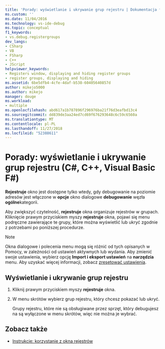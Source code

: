 ```yaml
---
title: 'Porady: wyświetlanie i ukrywanie grup rejestru | Dokumentacja firmy Microsoft'
ms.custom: ''
ms.date: 11/04/2016
ms.technology: vs-ide-debug
ms.topic: conceptual
f1_keywords:
- vs.debug.registergroups
dev_langs:
- CSharp
- VB
- FSharp
- C++
- JScript
helpviewer_keywords:
- Registers window, displaying and hiding register groups
- register groups, displaying and hiding
ms.assetid: 6be5dfb4-4cfe-4daf-b538-60405640857d
author: mikejo5000
ms.author: mikejo
manager: douge
ms.workload:
- multiple
ms.openlocfilehash: abd617a1b787896f296976ba21f76d3eafbd13c4
ms.sourcegitcommit: dd839de3aa24ed7cd69f676293648c6c59c6560a
ms.translationtype: MT
ms.contentlocale: pl-PL
ms.lasthandoff: 11/27/2018
ms.locfileid: "52388611"
---
```

# <a name="how-to-display-and-hide-register-groups-c-c-visual-basic-f"></a>Porady: wyświetlanie i ukrywanie grup rejestru (C#, C++, Visual Basic F#)

**Rejestruje** okno jest dostępne tylko wtedy, gdy debugowanie na poziomie adresów jest włączone w **opcje** okno dialogowe **debugowanie** węzła **ogólne**kategorii.

Aby zwiększyć czytelność, **rejestruje** okna organizuje rejestrów w grupach. Kliknięcie prawym przyciskiem myszy **rejestruje** okna, pojawi się menu podręczne zawierające te grupy, które można wyświetlić lub ukryć zgodnie z potrzebami po poniższej procedurze.

> [!NOTE]
> Okna dialogowe i polecenia menu mogą się różnić od tych opisanych w Pomocy, w zależności od ustawień aktywnych lub wydania. Aby zmienić swoje ustawienia, wybierz opcję **Import i eksport ustawień** na **narzędzia** menu. Aby uzyskać więcej informacji, zobacz [zresetować ustawienia](../ide/environment-settings.md#reset-settings).

## <a name="display-or-hide-register-groups"></a>Wyświetlanie i ukrywanie grup rejestru

1.  Kliknij prawym przyciskiem myszy **rejestruje** okna.

2.  W menu skrótów wybierz grup rejestru, który chcesz pokazać lub ukryć.

     Grupy rejestru, które nie są obsługiwane przez sprzęt, który debugujesz na są wyłączone w menu skrótów, więc nie można je wybrać.

## <a name="see-also"></a>Zobacz także

- [Instrukcje: korzystanie z okna rejestrów](../debugger/how-to-use-the-registers-window.md)